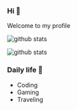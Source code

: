 ### Hi 👋
Welcome to my profile

![github stats](https://github-readme-stats.vercel.app/api?username=zeirash&show_icons=true)

![github stats](https://github-readme-stats.vercel.app/api/top-langs/?username=zeirash&layout=compact)

### Daily life 💬
- Coding
- Gaming
- Traveling
